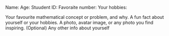 Name:
Age:
Stuudent ID:
Favoraite number:
Your hobbies:

Your favourite mathematical concept or problem, and why.
A fun fact about yourself or your hobbies.
A photo, avatar image, or any photo you find inspiring.
(Optional) Any other info about yourself
